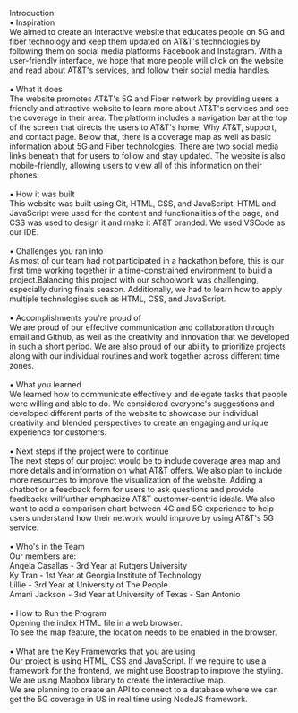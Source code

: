 Introduction </br>
  • Inspiration </br>
     We aimed to create an interactive website that educates people on 5G and fiber technology and keep them updated on AT&T's technologies by following them on social media platforms Facebook and Instagram. With a user-friendly interface, we hope that more people will click on the website and read about AT&T's services, and follow their social media handles. </br> </br>
  • What it does </br>
    The website promotes AT&T's 5G and Fiber network by providing users a friendly and attractive website to learn more about AT&T's services and see the coverage in their area. The platform includes a navigation bar at the top of the screen that directs the users to AT&T's home, Why AT&T, support, and contact page. 
    Below that, there is a coverage map as well as basic information about 5G and Fiber technologies. There are two social media links beneath that for users to follow and stay     updated. The website is also mobile-friendly, allowing users to view all of this information on their phones.</br> </br>
  • How it was built </br>
    This website was built using Git, HTML, CSS, and JavaScript. HTML and JavaScript were used for the content and functionalities of the page, and CSS was used to design it and make it AT&T branded. We used VSCode as our IDE. </br> </br>
  • Challenges you ran into </br>
    As most of our team had not participated in a hackathon before, this is our first time working together in a time-constrained environment to build a project.Balancing this project with our schoolwork was challenging, especially during finals season. Additionally, we had to learn how to apply multiple technologies such as HTML, CSS, and JavaScript. </br> </br>
  • Accomplishments you're proud of </br> 
    We are proud of our effective communication and collaboration through email and Github, as well as the creativity and innovation that we developed in such a short period. We are also proud of our ability to prioritize projects along with our individual routines and work together across different time zones. </br> </br>
  • What you learned </br>
    We learned how to communicate effectively and delegate tasks that people were willing and able to do. We considered everyone's suggestions and developed different parts of the website to showcase our individual creativity and blended perspectives to create an engaging and unique experience for customers. </br> </br>
  • Next steps if the project were to continue </br>
    The next steps of our project would be to include coverage area map and more details and information on what AT&T offers. We also plan to include more resources to improve the visualization of the website. Adding a chatbot or a feedback form for users to ask questions and provide feedbacks willfurther emphasize AT&T customer-centric ideals. We also want to add a comparison chart between 4G and 5G experience to help users understand how their network would improve by using AT&T's 5G service. </br> </br>
  • Who's in the Team </br>
    Our members are: </br>
    Angela Casallas - 3rd Year at Rutgers University </br>
    Ky Tran - 1st Year at Georgia Institute of Technology </br>
    Lillie - 3rd Year at University of The People </br>
    Amani Jackson - 3rd Year at University of Texas - San Antonio </br> </br>
  • How to Run the Program </br>
    Opening the index HTML file in a web browser. </br>
    To see the map feature, the location needs to be enabled in the browser. </br> </br>
  • What are the Key Frameworks that you are using </br>
    Our project is using HTML, CSS and JavaScript. If we require to use a framework for the frontend, we might use Boostrap to improve the styling. </br>
    We are using Mapbox library to create the interactive map. </br>
    We are planning to create an API to connect to a database where we can get the 5G coverage in US in real time using NodeJS framework. </br>
